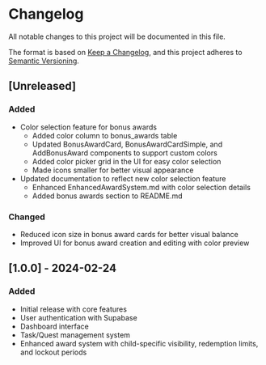 # Changelog

All notable changes to this project will be documented in this file.

The format is based on [Keep a Changelog](https://keepachangelog.com/en/1.0.0/),
and this project adheres to [Semantic Versioning](https://semver.org/spec/v2.0.0.html).

## [Unreleased]

### Added
- Color selection feature for bonus awards
  - Added color column to bonus_awards table
  - Updated BonusAwardCard, BonusAwardCardSimple, and AddBonusAward components to support custom colors
  - Added color picker grid in the UI for easy color selection
  - Made icons smaller for better visual appearance
- Updated documentation to reflect new color selection feature
  - Enhanced EnhancedAwardSystem.md with color selection details
  - Added bonus awards section to README.md

### Changed
- Reduced icon size in bonus award cards for better visual balance
- Improved UI for bonus award creation and editing with color preview

## [1.0.0] - 2024-02-24

### Added
- Initial release with core features
- User authentication with Supabase
- Dashboard interface
- Task/Quest management system
- Enhanced award system with child-specific visibility, redemption limits, and lockout periods 